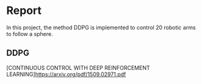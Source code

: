 # Report
In this project, the method DDPG is implemented to control 20 robotic arms to follow a sphere.

## DDPG
[CONTINUOUS CONTROL WITH DEEP REINFORCEMENT LEARNING]<https://arxiv.org/pdf/1509.02971.pdf>